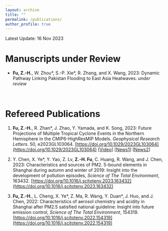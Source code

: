 ```yaml
---
layout: archive
title: ""
permalink: /publications/
author_profile: true
---
```


Latest Update: 16 Nov 2023

Manuscripts under Review
======
* **Fu, Z.-H.**, W. Zhou\*, S.-P. Xie\*, R. Zhang, and X. Wang, 2023: Dynamic Pathway Linking Pakistan Flooding to East Asia Heatwaves. <i>under review</i>

<br>

Refereed Publications
======
1. **Fu, Z.-H.**, R. Zhan\*, J. Zhao, Y. Yamada, and K. Song, 2023: Future Projections of Multiple Tropical Cyclone Events in the Northern Hemisphere in the CMIP6-HighResMIP Models. *Geophysical Research Letters*. 50, e2023GL103064. [https://doi.org/10.1029/2023GL103064](https://doi.org/10.1029/2023GL103064) [[Video](https://www.bilibili.com/video/BV1jc411F7Eg?t=42.3)] [[News1](https://mp.weixin.qq.com/s?__biz=MzIzOTU5NTg1OA==&mid=2247485833&idx=1&sn=455a9e750e60d3017102f4b55a9e2d56&chksm=e926f1b4de5178a22f83ff3c516672ec8aa1af7505951f60da2874c8db5ce62e119ea08f80f5&token=1228612645&lang=zh_CN#rd)] [[News2](https://mp.weixin.qq.com/s/COepkUXJVaRqJl3piDYbeg)]

1. Y. Chen, X. Ye*, Y. Yao, Z. Lv, **Z.-H. Fu**, C. Huang, R. Wang, and J. Chen, 2023: Characteristics and sources of PM2. 5-bound elements in Shanghai during autumn and winter of 2019: Insight into the development of pollution episodes, <i>Science of The Total Environment</i>, 163432. [https://doi.org/10.1016/j.scitotenv.2023.163432](https://doi.org/10.1016/j.scitotenv.2023.163432)

1. **Fu, Z.-H.**, L. Cheng, X. Ye\*, Z. Ma, R. Wang, Y. Duan\*, J. Huo, and J. Chen, 2022: Characteristics of aerosol chemistry and acidity in Shanghai after PM2.5 satisfied national guideline: Insight into future emission control, *Science of The Total Environment*, 154319. [https://doi.org/10.1016/j.scitotenv.2022.154319](https://doi.org/10.1016/j.scitotenv.2022.154319)

